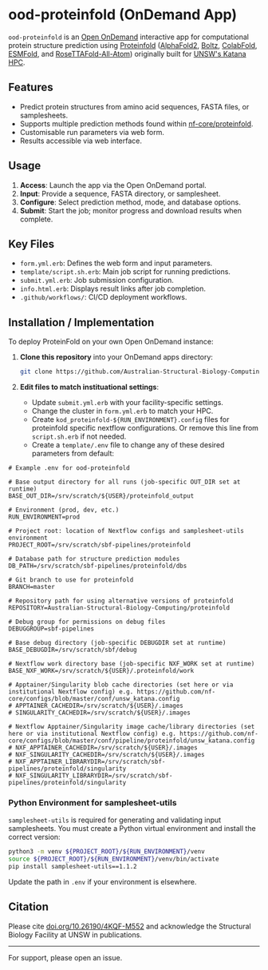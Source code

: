 # ood-proteinfold (OnDemand App)

`ood-proteinfold` is an [Open OnDemand](https://openondemand.org/) interactive app for computational protein structure prediction using [Proteinfold](https://nf-co.re/proteinfold/) ([AlphaFold2](https://github.com/google-deepmind/alphafold/), [Boltz](https://github.com/jwohlwend/boltz/), [ColabFold](https://github.com/sokrypton/ColabFold), [ESMFold](https://github.com/facebookresearch/esm), and [RoseTTAFold-All-Atom](https://github.com/baker-laboratory/RoseTTAFold-All-Atom/)) originally built for [UNSW's Katana HPC](https://www.unsw.edu.au/research/facilities-and-infrastructure/find-an-instrument/restech-instruments/katana).

## Features

- Predict protein structures from amino acid sequences, FASTA files, or samplesheets.
- Supports multiple prediction methods found within [nf-core/proteinfold](https://nf-co.re/proteinfold/).
- Customisable run parameters via web form.
- Results accessible via web interface.

## Usage

1. **Access**: Launch the app via the Open OnDemand portal.
2. **Input**: Provide a sequence, FASTA directory, or samplesheet.
3. **Configure**: Select prediction method, mode, and database options.
4. **Submit**: Start the job; monitor progress and download results when complete.

## Key Files

- `form.yml.erb`: Defines the web form and input parameters.
- `template/script.sh.erb`: Main job script for running predictions.
- `submit.yml.erb`: Job submission configuration.
- `info.html.erb`: Displays result links after job completion.
- `.github/workflows/`: CI/CD deployment workflows.

## Installation / Implementation

To deploy ProteinFold on your own Open OnDemand instance:

1. **Clone this repository** into your OnDemand apps directory:
   ```bash
   git clone https://github.com/Australian-Structural-Biology-Computing/ood-proteinfold.git /var/www/ood/apps/sys/kod-proteinfold
   ```

2. **Edit files to match instituational settings**:
   - Update `submit.yml.erb` with your facility-specific settings.
   - Change the cluster in `form.yml.erb` to match your HPC.
   - Create `kod_proteinfold-${RUN_ENVIRONMENT}.config` files for proteinfold specific nextflow configurations. Or remove this line from `script.sh.erb` if not needed.
   - Create a `template/.env` file to change any of these desired parameters from default:

```
# Example .env for ood-proteinfold

# Base output directory for all runs (job-specific OUT_DIR set at runtime)
BASE_OUT_DIR=/srv/scratch/${USER}/proteinfold_output

# Environment (prod, dev, etc.)
RUN_ENVIRONMENT=prod

# Project root: location of Nextflow configs and samplesheet-utils environment
PROJECT_ROOT=/srv/scratch/sbf-pipelines/proteinfold

# Database path for structure prediction modules
DB_PATH=/srv/scratch/sbf-pipelines/proteinfold/dbs

# Git branch to use for proteinfold
BRANCH=master

# Repository path for using alternative versions of proteinfold
REPOSITORY=Australian-Structural-Biology-Computing/proteinfold

# Debug group for permissions on debug files
DEBUGGROUP=sbf-pipelines

# Base debug directory (job-specific DEBUGDIR set at runtime)
BASE_DEBUGDIR=/srv/scratch/sbf/debug

# Nextflow work directory base (job-specific NXF_WORK set at runtime)
BASE_NXF_WORK=/srv/scratch/${USER}/.proteinfold/work

# Apptainer/Singularity blob cache directories (set here or via institutional Nextflow config) e.g. https://github.com/nf-core/configs/blob/master/conf/unsw_katana.config
# APPTAINER_CACHEDIR=/srv/scratch/${USER}/.images
# SINGULARITY_CACHEDIR=/srv/scratch/${USER}/.images

# Nextflow Apptainer/Singularity image cache/library directories (set here or via institutional Nextflow config) e.g. https://github.com/nf-core/configs/blob/master/conf/pipeline/proteinfold/unsw_katana.config
# NXF_APPTAINER_CACHEDIR=/srv/scratch/${USER}/.images
# NXF_SINGULARITY_CACHEDIR=/srv/scratch/${USER}/.images
# NXF_APPTAINER_LIBRARYDIR=/srv/scratch/sbf-pipelines/proteinfold/singularity
# NXF_SINGULARITY_LIBRARYDIR=/srv/scratch/sbf-pipelines/proteinfold/singularity
```

### Python Environment for samplesheet-utils

`samplesheet-utils` is required for generating and validating input samplesheets.
You must create a Python virtual environment and install the correct version:

```bash
python3 -m venv ${PROJECT_ROOT}/${RUN_ENVIRONMENT}/venv
source ${PROJECT_ROOT}/${RUN_ENVIRONMENT}/venv/bin/activate
pip install samplesheet-utils==1.1.2
```

Update the path in `.env` if your environment is elsewhere.

## Citation

Please cite [doi.org/10.26190/4KQF-M552](https://doi.org/10.26190/4KQF-M552) and acknowledge the Structural Biology Facility at UNSW in publications.

---
For support, please open an issue.
